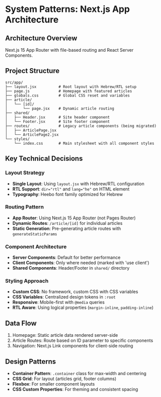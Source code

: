 # System Patterns: Next.js App Architecture

## Architecture Overview
Next.js 15 App Router with file-based routing and React Server Components.

## Project Structure
```
src/app/
├── layout.jsx          # Root layout with Hebrew/RTL setup
├── page.js             # Homepage with featured articles
├── globals.css         # Global CSS reset and variables
├── article/
│   └── [id]/
│       └── page.jsx    # Dynamic article routing
├── shared/
│   ├── Header.jsx      # Site header component
│   └── Footer.jsx      # Site footer component
├── routes/             # Legacy article components (being migrated)
│   ├── ArticlePage.jsx
│   └── ArticlePage2.jsx
└── styles/
    └── index.css       # Main stylesheet with all component styles
```

## Key Technical Decisions

### Layout Strategy
- **Single Layout**: Using `layout.jsx` with Hebrew/RTL configuration
- **RTL Support**: `dir="rtl"` and `lang="he"` on HTML element
- **Typography**: Heebo font family optimized for Hebrew

### Routing Pattern
- **App Router**: Using Next.js 15 App Router (not Pages Router)
- **Dynamic Routes**: `/article/[id]` for individual articles
- **Static Generation**: Pre-generating article routes with `generateStaticParams`

### Component Architecture
- **Server Components**: Default for better performance
- **Client Components**: Only where needed (marked with 'use client')
- **Shared Components**: Header/Footer in `shared/` directory

### Styling Approach
- **Custom CSS**: No framework, custom CSS with CSS variables
- **CSS Variables**: Centralized design tokens in `:root`
- **Responsive**: Mobile-first with `@media` queries
- **RTL Aware**: Using logical properties (`margin-inline`, `padding-inline`)

## Data Flow
1. Homepage: Static article data rendered server-side
2. Article Routes: Route based on ID parameter to specific components
3. Navigation: Next.js Link components for client-side routing

## Design Patterns
- **Container Pattern**: `.container` class for max-width and centering
- **CSS Grid**: For layout (articles grid, footer columns)
- **Flexbox**: For smaller component layouts
- **CSS Custom Properties**: For theming and consistent spacing

